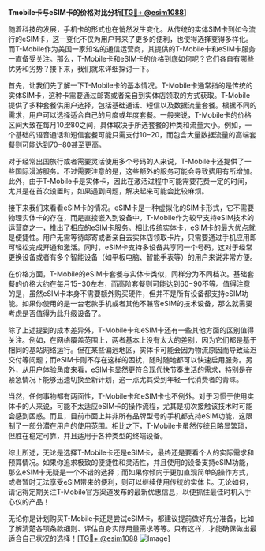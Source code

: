 **Tmobile卡与eSIM卡的价格对比分析[[TG💪+ @esim1088](https://t.me/s/esim1088)]**

随着科技的发展，手机卡的形式也在悄然发生变化。从传统的实体SIM卡到如今流行的eSIM卡，这一变化不仅为用户带来了更多的便利，也使得选择变得多样化。而T-Mobile作为美国一家知名的通信运营商，其提供的T-Mobile卡和eSIM卡服务一直备受关注。那么，T-Mobile卡和eSIM卡的价格到底如何呢？它们各自有哪些优势和劣势？接下来，我们就来详细探讨一下。

首先，让我们先了解一下T-Mobile卡的基本情况。T-Mobile卡通常指的是传统的实体SIM卡，这种卡需要通过邮寄或者亲自到实体店领取的方式获取。T-Mobile提供了多种套餐供用户选择，包括基础通话、短信以及数据流量套餐。根据不同的需求，用户可以选择适合自己的月度或年度套餐。一般来说，T-Mobile卡的价格区间大致在每月$10至$80之间，具体取决于所选套餐的种类和流量大小。例如，一个基础的语音通话和短信套餐可能只需支付$10-$20，而包含大量数据流量的高端套餐则可能达到$70-$80甚至更高。

对于经常出国旅行或者需要灵活使用多个号码的人来说，T-Mobile卡还提供了一些国际漫游服务。不过需要注意的是，这些额外的服务可能会导致费用有所增加。此外，由于T-Mobile卡是实体卡，因此在激活过程中可能需要花费一定的时间，尤其是在首次设置时，如果遇到问题，解决起来可能会比较麻烦。

接下来我们来看看eSIM卡的情况。eSIM卡是一种虚拟化的SIM卡形式，它不需要物理实体卡的存在，而是直接嵌入到设备中。T-Mobile作为较早支持eSIM技术的运营商之一，推出了相应的eSIM卡服务。相比传统实体卡，eSIM卡的最大优点就是便捷性。用户无需等待邮寄或者亲自去实体店领取卡片，只需要通过手机应用即可轻松完成开通和激活。同时，eSIM卡支持多设备共享同一个号码，这对于经常更换设备或者有多个智能设备（如平板电脑、智能手表等）的用户来说非常方便。

在价格方面，T-Mobile的eSIM卡套餐与实体卡类似，同样分为不同档次。基础套餐的价格大约在每月$15-$30左右，而高阶套餐则可能达到$60-$90不等。值得注意的是，虽然eSIM卡本身不需要额外购买硬件，但并不是所有设备都支持eSIM功能。如果你使用的是一台老款手机或者其他不兼容eSIM的技术设备，那么就需要考虑是否值得为此升级设备了。

除了上述提到的成本差异外，T-Mobile卡和eSIM卡还有一些其他方面的区别值得关注。例如，在网络覆盖范围上，两者基本上没有太大的差别，因为它们都是基于相同的基站网络运行。但在某些偏远地区，实体卡可能会因为物流原因而导致延迟交付等问题；而eSIM卡则不存在这样的困扰，随时随地都可以快速启用服务。另外，从用户体验角度来看，eSIM卡显然更符合现代快节奏生活的需求，特别是在紧急情况下能够迅速切换至新计划，这一点尤其受到年轻一代消费者的青睐。

当然，任何事物都有两面性，T-Mobile卡和eSIM卡也不例外。对于习惯于使用实体卡的人来说，可能不太适应eSIM卡的操作流程，尤其是初次接触该技术时可能会感到困惑。而且，目前市面上并非所有品牌型号的手机都支持eSIM功能，这限制了一部分潜在用户的使用范围。相比之下，T-Mobile卡虽然传统且略显繁琐，但胜在稳定可靠，并且适用于各种类型的终端设备。

综上所述，无论是选择T-Mobile卡还是eSIM卡，最终还是要看个人的实际需求和预算情况。如果你追求极致的便捷性和灵活性，并且使用的设备支持eSIM功能，那么eSIM卡无疑是一个不错的选择；而如果你倾向于更加直观简单的操作方式，或者暂时无法享受eSIM带来的便利，则可以继续使用传统的实体卡。无论如何，请记得定期关注T-Mobile官方渠道发布的最新优惠信息，以便抓住最佳时机入手心仪的产品！

无论你是计划购买T-Mobile卡还是尝试eSIM卡，都建议提前做好充分准备，比如了解清楚各项条款细则、评估自身实际用量需求等等。只有这样，才能确保做出最适合自己状况的选择！[[TG💪+ @esim1088](https://t.me/s/esim1088) ![Image](https://i.postimg.cc/4NQfJmqS/Snipaste-2025-05-13-00-14-12.png)]